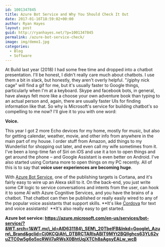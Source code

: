 ```yaml
---
id: 1001347845
title: Azure Bot Service and Why You Should Check It Out
date: 2017-01-16T18:59:02+00:00
author: Ryan Hayes
layout: post
guid: http://ryanhayes.net/?p=1001347845
permalink: /azure-bot-service-check/
image: img/demo1.jpg
categories:
  - Blog
  - Software
---
```

At Build last year (2018) I had some free time and dropped into a chatbot presentation. I'll be honest, I didn't really care much about chatbots. I use them a bit in slack, but honestly, they aren't overly helpful. "/giphy nick cage" will find a gif for me, but it's usually faster to Google things, particularly when I'm at a keyboard. Skype and facebook bots, in general, have always felt more like a choose your own adventure book than typing to an actual person and, again, there are usually faster UIs for finding information like that. So why is Microsoft's service for building chatbot's so compelling to me now? I'll give it to you with one word:<!--more-->

**Voice.**

This year I got 2 more Echo devices for my home, mostly for music, but also for getting calendar, weather, movie, and other info from anywhere in the main part of my house. I order stuff from Amazon, add things to my Wunderlist for shopping out later, and even call my wife sometimes from it. I've been a long-time fan of Siri on iOS and use it a ton to open things and get around the phone &#8211; and Google Assistant is even better on Android. I've also started using Cortana more to open things on my PC recently. All of this is to say that **voice user experiences are becoming huge**.

With [Azure Bot Service](https://azure.microsoft.com/en-us/services/bot-service/), one of the publishing targets is Cortana, and it's fairly easy to wire up an Alexa skill to it. On the back-end, you just write some C# logic to service conversations and intents from the user, can hook it to some AI with Azure Cognitive Services, and you have the brains of a chatbot. That chatbot can then be published or really easily wired to any of the popular voice assistants that support skills. **It's like [Cordova](https://cordova.apache.org/) for text and voice assistants!  **It's also really easy to get started.

**Azure bot service: https://azure.microsoft.com/en-us/services/bot-service/?&WT.srch=1&WT.mc\_id=AID631184\_SEM\_20TbeIFB&lnkd=Google\_Azure\_Brand&gclid=Cj0KCQiAh\_DTBRCTARIsABlT9MYt2BQIIghcs63YL62vuZTC0w5g6o5xcRWiI7aRWsX0BhtUqjXTCh8aAgsyEALw_wcB**